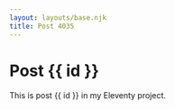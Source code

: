```yaml
---
layout: layouts/base.njk
title: Post 4035
---
```


# Post {{ id }}

This is post {{ id }} in my Eleventy project.
